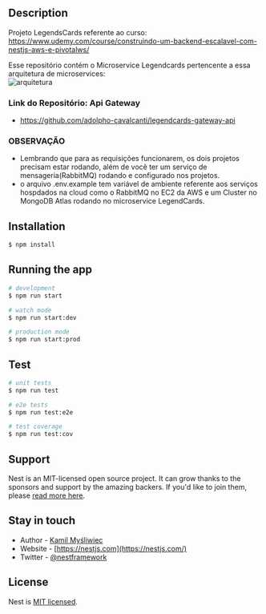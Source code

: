 ## Description

Projeto LegendsCards referente ao curso: https://www.udemy.com/course/construindo-um-backend-escalavel-com-nestjs-aws-e-pivotalws/

Esse repositório contém o Microservice Legendcards pertencente a essa arquitetura de microservices: <br>
<img src="https://thumbs2.imgbox.com/27/76/ixZCYsHy_t.jpeg" alt="arquitetura"/>

### Link do Repositório: Api Gateway
  - https://github.com/adolpho-cavalcanti/legendcards-gateway-api

### OBSERVAÇÃO
  - Lembrando que para as requisições funcionarem, os dois projetos precisam estar rodando, além de você ter um serviço de mensageria(RabbitMQ) rodando e configurado nos projetos.
  - o arquivo .env.example tem variável de ambiente referente aos serviços hospdados na cloud como o RabbitMQ no EC2 da AWS e um Cluster no MongoDB Atlas rodando no microservice LegendCards.

## Installation

```bash
$ npm install
```

## Running the app

```bash
# development
$ npm run start

# watch mode
$ npm run start:dev

# production mode
$ npm run start:prod
```

## Test

```bash
# unit tests
$ npm run test

# e2e tests
$ npm run test:e2e

# test coverage
$ npm run test:cov
```

## Support

Nest is an MIT-licensed open source project. It can grow thanks to the sponsors and support by the amazing backers. If you'd like to join them, please [read more here](https://docs.nestjs.com/support).

## Stay in touch

- Author - [Kamil Myśliwiec](https://kamilmysliwiec.com)
- Website - [https://nestjs.com](https://nestjs.com/)
- Twitter - [@nestframework](https://twitter.com/nestframework)

## License

Nest is [MIT licensed](LICENSE).
